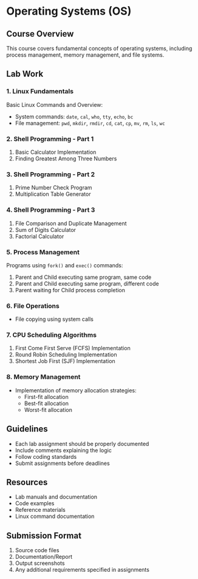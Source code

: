 # Operating Systems (OS)

## Course Overview
This course covers fundamental concepts of operating systems, including process management, memory management, and file systems.

## Lab Work

### 1. Linux Fundamentals
Basic Linux Commands and Overview:
- System commands: `date`, `cal`, `who`, `tty`, `echo`, `bc`
- File management: `pwd`, `mkdir`, `rmdir`, `cd`, `cat`, `cp`, `mv`, `rm`, `ls`, `wc`

### 2. Shell Programming - Part 1
1. Basic Calculator Implementation
2. Finding Greatest Among Three Numbers

### 3. Shell Programming - Part 2
1. Prime Number Check Program
2. Multiplication Table Generator

### 4. Shell Programming - Part 3
1. File Comparison and Duplicate Management
2. Sum of Digits Calculator
3. Factorial Calculator

### 5. Process Management
Programs using `fork()` and `exec()` commands:
1. Parent and Child executing same program, same code
2. Parent and Child executing same program, different code
3. Parent waiting for Child process completion

### 6. File Operations
- File copying using system calls

### 7. CPU Scheduling Algorithms
1. First Come First Serve (FCFS) Implementation
2. Round Robin Scheduling Implementation
3. Shortest Job First (SJF) Implementation

### 8. Memory Management
- Implementation of memory allocation strategies:
  - First-fit allocation
  - Best-fit allocation
  - Worst-fit allocation

## Guidelines
- Each lab assignment should be properly documented
- Include comments explaining the logic
- Follow coding standards
- Submit assignments before deadlines

## Resources
- Lab manuals and documentation
- Code examples
- Reference materials
- Linux command documentation

## Submission Format
1. Source code files
2. Documentation/Report
3. Output screenshots
4. Any additional requirements specified in assignments

